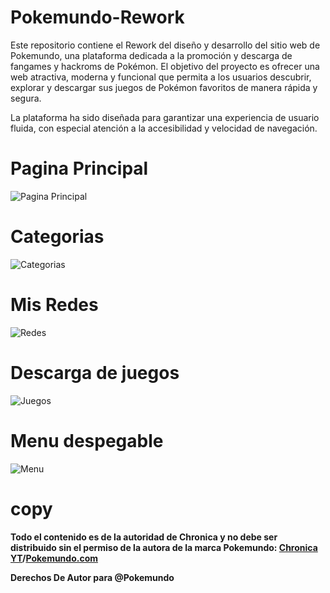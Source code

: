 # Pokemundo-Rework

Este repositorio contiene el Rework del diseño y desarrollo del sitio web de Pokemundo, una plataforma dedicada a la promoción y descarga de fangames y hackroms de Pokémon. El objetivo del proyecto es ofrecer una web atractiva, moderna y funcional que permita a los usuarios descubrir, explorar y descargar sus juegos de Pokémon favoritos de manera rápida y segura.

La plataforma ha sido diseñada para garantizar una experiencia de usuario fluida, con especial atención a la accesibilidad y velocidad de navegación.

# Pagina Principal
![Pagina Principal](Pagina-Principal.png)

# Categorias
![Categorias](NDS-y-Categoria-por-individual.png)

# Mis Redes
![Redes](Mis-Redes.png)

# Descarga de juegos
![Juegos](Descarga-de-los-juegos.png)

# Menu despegable
![Menu](Menu-categorias-despegable.png)

# copy

**Todo el contenido es de la autoridad de Chronica y no debe ser distribuido sin el permiso de la autora de la marca Pokemundo: [Chronica YT](https://www.youtube.com/@chronicayt)/[Pokemundo.com](https://pokemundo.com/)**

**Derechos De Autor para @Pokemundo**

